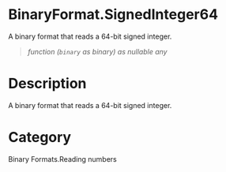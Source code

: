 # BinaryFormat.SignedInteger64
A binary format that reads a 64-bit signed integer.
> _function (<code>binary</code> as binary) as nullable any_

# Description 
A binary format that reads a 64-bit signed integer.
# Category 
Binary Formats.Reading numbers

